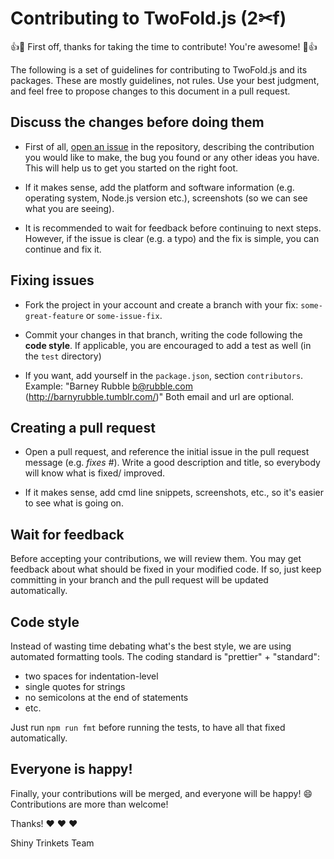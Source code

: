 # Contributing to TwoFold.js (2✂︎f)

:+1::tada: First off, thanks for taking the time to contribute! You're awesome! :tada::+1:

The following is a set of guidelines for contributing to TwoFold.js and its packages. These are mostly guidelines, not rules. Use your best judgment, and feel free to propose changes to this document in a pull request.

## Discuss the changes before doing them

- First of all, [open an issue](https://github.com/ShinyTrinkets/twofold.js/issues)
  in the repository, describing the contribution you would like to make,
  the bug you found or any other ideas you have. This will help us to get
  you started on the right foot.

- If it makes sense, add the platform and software information (e.g. operating
  system, Node.js version etc.), screenshots (so we can see what you are
  seeing).

- It is recommended to wait for feedback before continuing to next steps.
  However, if the issue is clear (e.g. a typo) and the fix is simple, you can
  continue and fix it.

## Fixing issues

- Fork the project in your account and create a branch with your fix:
  `some-great-feature` or `some-issue-fix`.

- Commit your changes in that branch, writing the code following the
  **code style**. If applicable, you are encouraged to add a test as well
  (in the `test` directory)

- If you want, add yourself in the `package.json`, section `contributors`.
  Example: "Barney Rubble <b@rubble.com> (http://barnyrubble.tumblr.com/)"
  Both email and url are optional.

## Creating a pull request

- Open a pull request, and reference the initial issue in the pull request
  message (e.g. *fixes #<your-issue-number>*). Write a good description and
  title, so everybody will know what is fixed/ improved.

- If it makes sense, add cmd line snippets, screenshots, etc., so it's easier
  to see what is going on.

## Wait for feedback

Before accepting your contributions, we will review them. You may get feedback
about what should be fixed in your modified code. If so, just keep committing
in your branch and the pull request will be updated automatically.

## Code style

Instead of wasting time debating what's the best style, we are using automated
formatting tools. The coding standard is "prettier" + "standard":

- two spaces for indentation-level
- single quotes for strings
- no semicolons at the end of statements
- etc.

Just run `npm run fmt` before running the tests, to have all that fixed automatically.

## Everyone is happy!

Finally, your contributions will be merged, and everyone will be happy! :smile:
Contributions are more than welcome!

Thanks! :heart: :heart: :heart:

Shiny Trinkets Team
